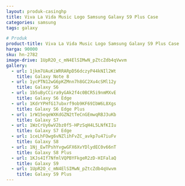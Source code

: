 ```yaml
---
layout: produk-casinghp
title: Viva La Vida Music Logo Samsung Galaxy S9 Plus Case
categories: samsung
tags: galaxy

# Produk
product-title: Viva La Vida Music Logo Samsung Galaxy S9 Plus Case
harga: 90000
sku: hn-2782
image-drive: 1UpR2O_c_mN4ElSIMwN_pZtcZdb4qVwvm
gallery:
  - url: 1jkm7UAuKiWRRARpD56dczyP44kNIl2Wt
    title: Galaxy Note 8
  - url: 1ycPTN12wG6pKZMnn7h8GC2Xu4cSMl12y
    title: Galaxy S6
  - url: 1b5uByCCira9yGAk2f4c0BCR5i9nmMXvE
    title: Galaxy S6 Edge
  - url: 1KdrYPHfG17ubxrf9ob9KF69IbW6L8Xgs
    title: Galaxy S6 Edge Plus
  - url: 1rW15eqeWXKdGZN2tTeCnGEmwqRBJ3uKb
    title: Galaxy S7
  - url: 1WzCrUy6wV2bz0f5-HPzSqH4L5LNfKIIu
    title: Galaxy S7 Edge
  - url: 1ceLhFOwg6vNZlihFvZC_avkp7u47iuFv
    title: Galaxy S8
  - url: 1Nj_EwTPshYvgwGFX6XvYDlydEC0v66nT
    title: Galaxy S8 Plus
  - url: 1KJs4If7NfmlVQPBYFkgeR2zD-HIFalaQ
    title: Galaxy S9
  - url: 1UpR2O_c_mN4ElSIMwN_pZtcZdb4qVwvm
    title: Galaxy S9 Plus
---
```

